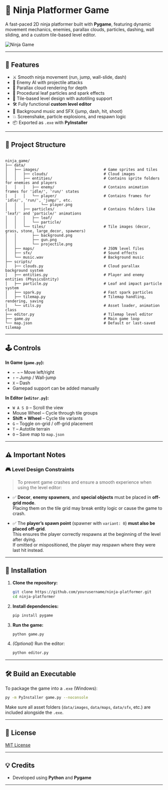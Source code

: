 # 🥷 Ninja Platformer Game

A fast-paced 2D ninja platformer built with **Pygame**, featuring dynamic movement mechanics, enemies, parallax clouds, particles, dashing, wall sliding, and a custom tile-based level editor.

![Ninja Game](Ninja_Game.gif)

---

## 🚀 Features

- ⚔️ Smooth ninja movement (run, jump, wall-slide, dash)
- 👾 Enemy AI with projectile attacks
- 🌄 Parallax cloud rendering for depth
- 🌿 Procedural leaf particles and spark effects
- 🧱 Tile-based level design with autotiling support
- 🛠️ Fully functional **custom level editor**
- 🎵 Background music and SFX (jump, dash, hit, shoot)
- 💥 Screenshake, particle explosions, and respawn logic
- 📦 Exported as `.exe` with **PyInstaller**

---

## 📂 Project Structure

```

ninja_game/
├── data/
│   ├── images/                             # Game sprites and tiles
│   │   ├── clouds/                         # Cloud images
│   │   ├── entities/                       # Contains sprite folders for enemies and players
│   │   │   ├── enemy/                      # Contains animation frames for 'idle/', 'run/' states
│   │   │   └── player/                     # Contains frames for 'idle/', 'run/', 'jump/', etc.
│   │   │       └── player.png
│   │   ├── particles/                      # Contains folders like 'leaf/' and 'particle/' animations
│   │   │   ├── leaf/
│   │   │   └── particle/
│   │   └── tiles/                          # Tile images (decor, grass, stone, large_decor, spawners)
│   │       ├── background.png
│   │       ├── gun.png
│   │       └── projectile.png
│   ├── maps/                               # JSON level files
│   ├── sfx/                                # Sound effects
│   └── music.wav                           # Background music 
├── scripts/
│   ├── clouds.py                           # Cloud parallax background system
│   ├── entities.py                         # Player and enemy entities (PhysicsEntity) 
│   ├── particle.py                         # Leaf and impact particle system 
│   ├── spark.py                            # Fast spark particles 
│   ├── tilemap.py                          # Tilemap handling, rendering, saving
│   └── utils.py                            # Asset loader, animation class
├── editor.py                               # Tilemap level editor
├── game.py                                 # Main game loop
└── map.json                                # Default or last-saved tilemap

```

---

## 🕹️ Controls

**In Game (`game.py`):**

- `← →` – Move left/right  
- `↑` – Jump / Wall-jump  
- `X` – Dash  
- Gamepad support can be added manually

**In Editor (`editor.py`):**

- `W A S D` – Scroll the view
- Mouse Wheel – Cycle through tile groups
- **Shift + Wheel** – Cycle tile variants
- `G` – Toggle on-grid / off-grid placement
- `T` – Autotile terrain
- `O` – Save map to `map.json`

---

## ⚠️ Important Notes

### 🎮 Level Design Constraints

> To prevent game crashes and ensure a smooth experience when using the level editor:

- ✅ **Decor**, **enemy spawners**, and **special objects** must be placed in **off-grid mode**.  
  Placing them on the tile grid may break entity logic or cause the game to crash.

- ✅ The **player’s spawn point** (spawner with `variant: 0`) **must also be placed off-grid**.  
  This ensures the player correctly respawns at the beginning of the level after dying.  
  If omitted or mispositioned, the player may respawn where they were last hit instead.

---

## 🧪 Installation

1. **Clone the repository:**

   ```bash
   git clone https://github.com/yourusername/ninja-platformer.git
   cd ninja-platformer
    ```

2. **Install dependencies:**
    ```bash
    pip install pygame
    ```

3. **Run the game:**

    ```bash
    python game.py
    ```

4. _(Optional)_ Run the editor:

    ```bash
    python editor.py
    ```


---

## 🛠️ Build an Executable

To package the game into a `.exe` (Windows):

```bash
py -m PyInstaller game.py --noconsole
```

Make sure all asset folders (`data/images`, `data/maps`, `data/sfx`, etc.) are included alongside the `.exe`.

---

## 📜 License

[MIT License](LICENSE)

---

## 💡 Credits

- Developed using **Python** and **Pygame**    

---

